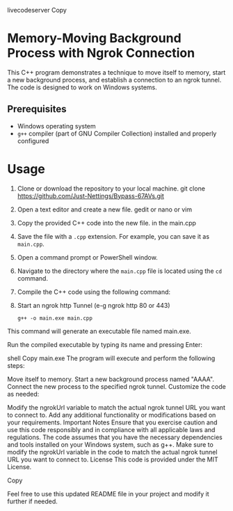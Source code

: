 livecodeserver
Copy
# Memory-Moving Background Process with Ngrok Connection

This C++ program demonstrates a technique to move itself to memory, start a new background process, and establish a connection to an ngrok tunnel. The code is designed to work on Windows systems.

## Prerequisites

- Windows operating system
- `g++` compiler (part of GNU Compiler Collection) installed and properly configured

# Usage

1. Clone or download the repository to your local machine.
git clone https://github.com/Just-Nettings/Bypass-67AVs.git

2. Open a text editor and create a new file.
gedit or nano or vim

3. Copy the provided C++ code into the new file.
in the main.cpp

4. Save the file with a `.cpp` extension. For example, you can save it as `main.cpp`.


5. Open a command prompt or PowerShell window.


6. Navigate to the directory where the `main.cpp` file is located using the `cd` command.


7. Compile the C++ code using the following command:

8. Start an ngrok http Tunnel (e-g ngrok http 80 or 443)
   
   ```shell
   g++ -o main.exe main.cpp
This command will generate an executable file named main.exe.

Run the compiled executable by typing its name and pressing Enter:

shell
Copy
main.exe
The program will execute and perform the following steps:

Move itself to memory.
Start a new background process named "AAAA".
Connect the new process to the specified ngrok tunnel.
Customize the code as needed:

Modify the ngrokUrl variable to match the actual ngrok tunnel URL you want to connect to.
Add any additional functionality or modifications based on your requirements.
Important Notes
Ensure that you exercise caution and use this code responsibly and in compliance with all applicable laws and regulations.
The code assumes that you have the necessary dependencies and tools installed on your Windows system, such as g++.
Make sure to modify the ngrokUrl variable in the code to match the actual ngrok tunnel URL you want to connect to.
License
This code is provided under the MIT License.

Copy

Feel free to use this updated README file in your project and modify it further if needed.
